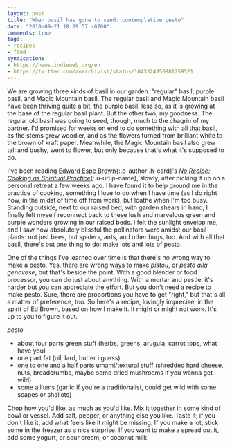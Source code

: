 ```yaml
---
layout: post
title: "When basil has gone to seed: contemplative pesto"
date: "2018-09-21 18:09:57 -0700"
comments: true
tags:
- recipes
- food
syndication:
- https://news.indieweb.org/en
- https://twitter.com/anarchivist/status/1043324950881259521
---
```


We are growing three kinds of basil in our garden: "regular" basil, purple basil, and Magic Mountain basil. The regular basil and Magic Mountain basil have been thriving quite a bit; the purple basil, less so, as it is growing at the base of the regular basil plant. But the other two, my goodness. The regular old basil was going to seed, though, much to the chagrin of my partner. I'd promised for weeks on end to do something with all that basil, as the stems grew woodier, and as the flowers turned from brilliant white to the brown of kraft paper. Meanwhile, the Magic Mountain basil also grew tall and bushy, went to flower, but only because that's what it's supposed to do.

I've been reading <span class="h-cite">[Edward Espe Brown](https://www.peacefulseasangha.com/default.html){:.p-author .h-card}'s [_No Recipe: Cooking as Spiritual Practice_](http://www.powells.com/book/no-recipe-cooking-as-spiritual-practice-9781683640547){:.u-url p-name}, slowly, after picking it up on a personal retreat a few weeks ago. I have found it to help ground me in the practice of cooking, something I love to do when I have time (as I do right now, in the midst of time off from work), but loathe when I'm too busy. Standing outside, next to our raised bed, with garden shears in hand, I finally felt myself reconnect back to these lush and marvelous green and purple wonders growing in our raised beds. I felt the sunlight envelop me, and I saw how absolutely blissful the pollinators were amidst our basil plants: not just bees, but spiders, ants, and other bugs, too. And with all that basil, there's but one thing to do: make lots and lots of pesto.

One of the things I've learned over time is that there's no wrong way to make a pesto. Yes, there are wrong ways to make _pistou_, or _pesto alla genovese_, but that's beside the point. With a good blender or food processor, you can do just about anything. With a mortar and pestle, it's harder but you can appreciate the effort. But you don't need a recipe to make pesto. Sure, there are proportions you have to get "right," but that's all a matter of preference, too. So here's a recipe, lovingly imprecise, in the spirit of Ed Brown, based on
how I make it. It might or might not work. It's up to you to figure it out.

_pesto_

* about four parts green stuff (herbs, greens, arugula, carrot tops, what have you)
* one part fat (oil, lard, butter i guess)
* one to one and a half parts umami/textural stuff (shredded hard cheese, nuts, breadcrumbs, maybe some dried mushrooms if you wanna get wild)
* some alliums (garlic if you're a traditionalist, could get wild with some scapes or shallots)

Chop how you'd like, as much as you'd like. Mix it together in some kind of bowl or vessel. Add salt, pepper, or anything else you like. Taste it; if you don't like it, add what feels like it might be missing. If you make a lot, stick some in the freezer as a nice surprise. If you want to make a spread out it, add some yogurt, or sour cream, or coconut milk.

